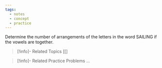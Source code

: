 ```yaml
---
tags:
  - notes
  - concept
  - practice
---
```

Determine the number of arrangements of the letters in the word SAILING if the vowels are together.

> [!info]- Related Topics
>[[]

> [!info]- Related Practice Problems 
>...